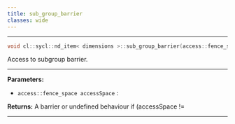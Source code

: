 ```yaml
---
title: sub_group_barrier
classes: wide
---
```



---

```cpp
void cl::sycl::nd_item< dimensions >::sub_group_barrier(access::fence_space accessSpace=access::fence_space::global_and_local) const
```


Access to subgroup barrier. 


---
**Parameters:**

 - `access::fence_space accessSpace`
: 

**Returns:** A barrier or undefined behaviour if (accessSpace != 

---
